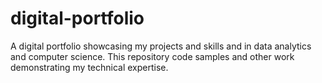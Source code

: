 # digital-portfolio
A digital portfolio showcasing my projects and skills and in data analytics and computer science. This repository code samples and other work demonstrating my technical expertise.
